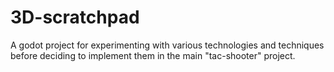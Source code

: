 # 3D-scratchpad
A godot project for experimenting with various technologies and techniques before deciding to implement them in the main "tac-shooter" project. 